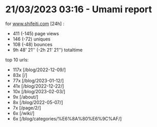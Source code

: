 # 21/03/2023 03:16 - Umami report
for www.shifeiti.com [24h] :

 - 411 (-145) page views
 - 146 (-72) uniques
 - 108 (-48) bounces
 - 9h 48' 21'' (-2h 21' 21'') totaltime


top 10 urls:
 - 117x [/blog/2022-12-09/]
 - 83x [/]
 - 77x [/blog/2023-01-12/]
 - 41x [/blog/2022-12-22/]
 - 10x [/blog/2023-02-03/]
 - 9x [/about/]
 - 8x [/blog/2022-05-07/]
 - 7x [/page/2/]
 - 6x [/wiki/]
 - 6x [/blog/categories/%E6%8A%80%E6%9C%AF/]


